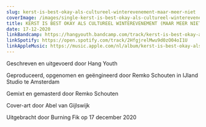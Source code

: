 ```yaml
---
slug: kerst-is-best-okay-als-cultureel-winterevenement-maar-meer-niet
coverImage: /images/single-kerst-is-best-okay-als-cultureel-winterevenement-maar-meer-niet.jpg
title: KERST IS BEST OKAY ALS CULTUREEL WINTEREVENEMENT (MAAR MEER NIET)
date: 17-12-2020
linkBandcamp: https://hangyouth.bandcamp.com/track/kerst-is-best-okay-als-cultureel-winterevenement-maar-meer-niet
linkSpotify: https://open.spotify.com/track/2HfgjrelMwu9d0zO04oI1U
linkAppleMusic: https://music.apple.com/nl/album/kerst-is-best-okay-als-cultureel-winterevenement-maar/1543198893
---
```


Geschreven en uitgevoerd door Hang Youth

Geproduceerd, opgenomen en geëngineerd door Remko Schouten in IJland Studio te Amsterdam

Gemixt en gemasterd door Remko Schouten

Cover-art door Abel van Gijlswijk

Uitgebracht door Burning Fik op 17 december 2020
